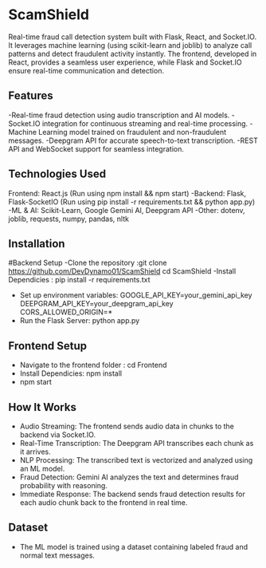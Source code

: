 # ScamShield
 Real-time fraud call detection system built with Flask, React, and Socket.IO. It leverages machine learning (using scikit-learn and joblib) to analyze call patterns and detect fraudulent activity instantly. The frontend, developed in React, provides a seamless user experience, while Flask and Socket.IO ensure real-time communication and detection.
## Features
-Real-time fraud detection using audio transcription and AI models.
-Socket.IO integration for continuous streaming and real-time processing.
-Machine Learning model trained on fraudulent and non-fraudulent messages.
-Deepgram API for accurate speech-to-text transcription.
-REST API and WebSocket support for seamless integration.
## Technologies Used
Frontend: React.js (Run using npm install && npm start)
-Backend: Flask, Flask-SocketIO (Run using pip install -r requirements.txt && python app.py)
-ML & AI: Scikit-Learn, Google Gemini AI, Deepgram API
-Other: dotenv, joblib, requests, numpy, pandas, nltk

## Installation
#Backend Setup
-Clone the repository :git clone https://github.com/DevDynamo01/ScamShield cd ScamShield
-Install Dependicies : pip install -r requirements.txt
- Set up environment variables: GOOGLE_API_KEY=your_gemini_api_key
DEEPGRAM_API_KEY=your_deepgram_api_key
CORS_ALLOWED_ORIGIN=*
- Run the Flask Server: python app.py

## Frontend Setup
- Navigate to the frontend folder : cd Frontend
- Install Dependicies: npm install
- npm start

## How It Works

- Audio Streaming: The frontend sends audio data in chunks to the backend via Socket.IO.
- Real-Time Transcription: The Deepgram API transcribes each chunk as it arrives.
- NLP Processing: The transcribed text is vectorized and analyzed using an ML model.
- Fraud Detection: Gemini AI analyzes the text and determines fraud probability with reasoning.
- Immediate Response: The backend sends fraud detection results for each audio chunk back to the frontend in real time.

## Dataset
- The ML model is trained using a dataset containing labeled fraud and normal text messages.

